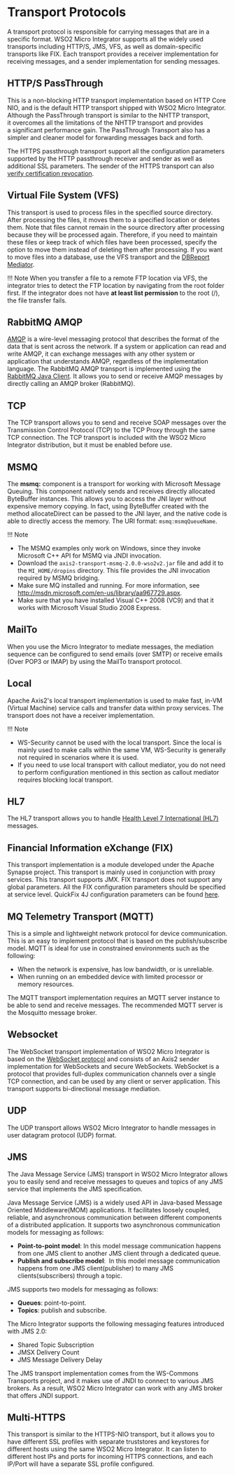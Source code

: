 # Transport Protocols

A transport protocol is responsible for carrying messages that are in a specific format. WSO2 Micro Integrator supports all the widely used transports including HTTP/S, JMS, VFS, as well as domain-specific transports like FIX. Each transport provides a receiver implementation for receiving messages, and a sender implementation for sending messages.

## HTTP/S PassThrough

This is a non-blocking HTTP transport implementation based on HTTP Core NIO, and is the default HTTP transport shipped with WSO2 Micro Integrator. Although the PassThrough transport is similar to the NHTTP transport, it overcomes all the limitations of the NHTTP transport and provides a significant performance gain. The PassThrough Transport also has a simpler and cleaner model for forwarding messages back and forth.

The HTTPS passthrough transport support all the configuration parameters supported by the HTTP passthrough receiver and sender as well as additional SSL parameters. The sender of the HTTPS transport can also [verify certification revocation](../setup/transport_configurations/certificate-revocation.md).

<!--
## HTTP/S NIO

This is a module of the Apache Synapse project. The transport implementation is based on Apache HTTP Core - NIO and uses a configurable pool of non-blocking worker threads to grab incoming HTTP messages off the wire.

The HTTPS-NIO transport support all the configuration parameters supported by the HTTP-NIO receiver and sender including additional SSL parameters. The sender of the HTTPS-NIO transport can also [verify certification revocation](../setup/transport_configurations/certificate-revocation.md).
-->

## Virtual File System (VFS) 

This transport is used to process files in the specified source directory. After processing the files, it moves them to a specified location or deletes them. Note that files cannot remain in the source directory after processing because they will be processed again. Therefore, if you need to maintain these files or keep track of which files have been processed, specify the option to move them instead of deleting them after processing. If you want to move files into a database, use the VFS transport and the [DBReport Mediator](../references/mediators/dB-Report-Mediator.md).

!!! Note
	When you transfer a file to a remote FTP location via VFS, the integrator tries to detect the FTP location by navigating from the root folder first. If the integrator does not have <b>at least list permission</b> to the root (/), the file transfer fails.

## RabbitMQ AMQP

<a href="http://en.wikipedia.org/wiki/Advanced_Message_Queuing_Protocol">AMQP</a> is a wire-level messaging protocol that describes the format of the data that is sent across the network. If a system or application can read and write AMQP, it can exchange messages with any other system or application that understands AMQP, regardless of the implementation language. The RabbitMQ AMQP transport is implemented using the <a href="http://www.rabbitmq.com/java-client.html">RabbitMQ Java Client</a>. It allows you to send or receive AMQP messages by directly calling an AMQP broker (RabbitMQ).

## TCP

The TCP transport allows you to send and receive SOAP messages over the Transmission Control Protocol (TCP) to the TCP Proxy through the same TCP connection. The TCP transport is included with the WSO2 Micro Integrator distribution, but it must be enabled before use.

## MSMQ

The <b>msmq:</b> component is a transport for working with Microsoft Message Queuing. This component natively sends and receives directly allocated ByteBuffer instances. This allows you to access the JNI layer without expensive memory copying. In fact, using ByteBuffer created with the method allocateDirect can be passed to the JNI layer, and the native code is able to directly access the memory. The URI format: <code>msmq:msmqQueueName</code>.

!!! Note
	<ul>
		<li>The MSMQ examples only work on Windows, since they invoke Microsoft C++ API for MSMQ via JNDI invocation.</li>
		<li>Download the `axis2-transport-msmq-2.0.0-wso2v2.jar` file and add it to the `MI_HOME/dropins` directory. This file provides the JNI invocation required by MSMQ bridging.</li>
		<li>Make sure MQ installed and running. For more information, see <http://msdn.microsoft.com/en-us/library/aa967729.aspx>.
		</li>
		<li>Make sure that you have installed Visual C++ 2008 (VC9) and that it works with Microsoft Visual Studio 2008 Express.
		</li>
	</ul>

## MailTo 

When you use the Micro Integrator to mediate messages, the mediation sequence can be configured to send emails (over SMTP) or receive emails (Over POP3 or IMAP) by using the MailTo transport protocol.

## Local

Apache Axis2's local transport implementation is used to make fast, in-VM (Virtual Machine) service calls and transfer data within proxy services. The transport does not have a receiver implementation.

!!! Note
	<ul>
		<li>WS-Security cannot be used with the local transport. Since the local is mainly used to make calls within the same VM, WS-Security is generally not required in scenarios where it is used.</li>
		<li>If you need to use local transport with callout mediator, you do not need to perform configuration mentioned in this section as callout mediator requires blocking local transport.</li>
	</ul>

## HL7

The HL7 transport allows you to handle <a href="http://www.hl7.org/about/index.cfm?ref=common">Health Level 7 International (HL7)</a> messages.

## Financial Information eXchange (FIX)

This transport implementation is a module developed under the Apache Synapse project. This transport is mainly used in conjunction with proxy services. This transport supports JMX. FIX transport does not support any global parameters. All the FIX configuration parameters should be specified at service level. QuickFix 4J configuration parameters can be found <a href="http://www.quickfixengine.org/quickfix/doc/html/configuration.html">here</a>.

## MQ Telemetry Transport (MQTT)

This is a simple and lightweight network protocol for device communication. This is an easy to implement protocol that is based on the publish/subscribe model. MQTT is ideal for use in constrained environments such as the following:

<ul>
	<li>When the network is expensive, has low bandwidth, or is unreliable.</li>
	<li>When running on an embedded device with limited processor or memory resources.</li>
</ul>

The MQTT transport implementation requires an MQTT server instance to be able to send and receive messages. The recommended MQTT server is the Mosquitto message broker.

## Websocket

The WebSocket transport implementation of WSO2 Micro Integrator is based on the <a href="http://tools.ietf.org/html/rfc6455">WebSocket protocol</a> and consists of an Axis2 sender implementation for WebSockets and secure WebSockets. WebSocket is a protocol that provides full-duplex communication channels over a single TCP connection, and can be used by any client or server application. This transport supports bi-directional message mediation.

## UDP

The UDP transport allows WSO2 Micro Integrator to handle messages in user datagram protocol (UDP) format.

## JMS

The Java Message Service (JMS) transport in WSO2 Micro Integrator allows you to easily send and receive messages to queues and topics of any JMS service that implements the JMS specification.

Java Message Service (JMS) is a widely used API in Java-based Message Oriented Middleware(MOM) applications. It facilitates loosely coupled, reliable, and asynchronous communication between different components of a distributed application. It supports two asynchronous communication models for messaging as follows:
<ul>
	<li><b>Point-to-point model</b>: In this model message communication happens from one JMS client to another JMS client through a dedicated queue.</li>
	<li><b>Publish and subscribe model</b>:  In this model message communication happens from one JMS client(publisher) to many JMS clients(subscribers) through a topic.</li>
</ul> 
JMS supports two models for messaging as follows:
<ul>
	<li><b>Queues</b>: point-to-point.</li>
	<li><b>Topics</b>: publish and subscribe.</li>
</ul> 
The Micro Integrator supports the following messaging features introduced with JMS 2.0:
<ul>
	<li>Shared Topic Subscription</li>
	<li>JMSX Delivery Count</li>
	<li>JMS Message Delivery Delay</li>
</ul>
The JMS transport implementation comes from the WS-Commons Transports project, and it makes use of JNDI to connect to various JMS brokers. As a result, WSO2 Micro Integrator can work with any JMS broker that offers JNDI support.

## Multi-HTTPS

This transport is similar to the HTTPS-NIO transport, but it allows you to have different SSL profiles with separate truststores and keystores for different hosts using the same WSO2 Micro Integrator. It can listen to different host IPs and ports for incoming HTTPS connections, and each IP/Port will have a separate SSL profile configured.

<!--

<table>
	<tr>
		<th>Transport</th>
		<th>Description</th>
	</tr>
	<tr>
		<td>HTTP/S PassThrough</td>
		<td>
			This is a non-blocking HTTP transport implementation based on HTTP Core NIO, and is the default HTTP transport shipped with WSO2 Micro Integrator. Although the PassThrough transport is somewhat similar to the NHTTP transport, it overcomes all the limitations of the NHTTP transport and provides a significant performance gain. The PassThrough Transport also has a simpler and cleaner model for forwarding messages back and forth.
		</td>
	</tr>
	<tr>
		<td>HTTP/S NIO</td>
		<td>
			This is a module of the Apache Synapse project. The transport implementation is based on Apache HTTP Core - NIO and uses a configurable pool of non-blocking worker threads to grab incoming HTTP messages off the wire.
		</td>
	</tr>
	<tr>
		<td>HTTPS-NIO</td>
		<td>
			HTTPS-NIO transport This is also a module that comes from the Apache Synapse code base. This transport simply extend the <b>HTTP-NIO</b> implementation by adding SSL support. Therefore, they support all the configuration parameters supported by the HTTP-NIO receiver and sender including additional SSL parameters. The sender can also <b>verify certification revocation</b>.
		</td>
	</tr>
	<tr>
		<td>
			The Virtual File System (VFS) 
		</td>
		<td>
			This transport is used to process files in the specified source directory. After processing the files, it moves them to a specified location or deletes them. Note that files cannot remain in the source directory after processing or they will be processed again, so if you need to maintain these files or keep track of which files have been processed, specify the option to move them instead of deleting them after processing. If you want to move files into a database, use the VFS transport and the <b>DBReport Mediator</b>.</br></br>
			<b>Note</b>: When you transfer a file to a remote FTP location via VFS, the integrator tries to detect the FTP location by navigating from the root folder first. If the integrator does not have <b>at least list permission</b> to the root (/), the file transfer fails.
		</td>
	</tr>
	<tr>
		<td>RabbitMQ AMQP</td>
		<td>
			<a href="http://en.wikipedia.org/wiki/Advanced_Message_Queuing_Protocol">AMQP</a> is a wire-level messaging protocol that describes the format of the data that is sent across the network. If a system or application can read and write AMQP, it can exchange messages with any other system or application that understands AMQP, regardless of the implementation language. The RabbitMQ AMQP transport is implemented using the <a href="http://www.rabbitmq.com/java-client.html">RabbitMQ Java Client</a>. It allows you to send or receive AMQP messages by directly calling an AMQP broker (RabbitMQ).
		</td>
	</tr>
	<tr>
		<td>TCP</td>
		<td>
			The TCP transport allows you to send and receive SOAP messages over the Transmission Control Protocol (TCP) to the TCP Proxy through the same TCP connection. The TCP transport is included with the WSO2 Micro Integrator distribution, but it must be enabled before use.
		</td>
	</tr>
	<tr>
		<td>MSMQ</td>
		<td>
			The <b>msmq:</b> component is a transport for working with Microsoft Message Queuing . This component natively sends and receives direct allocated ByteBuffer instances. This allows you to access the JNI layer without expensive memory copying. In fact, using ByteBuffer created with the method allocateDirect can be passed to the JNI layer, and the native code is able to directly access the memory. The URI format: <code>msmq:msmqQueueName</code>.</br>
			<b>Note</b>:
			<ul>
				<li>The MSMQ examples only work on Windows, since they invoke Microsoft C++ API for MSMQ via JNDI invocation.</li>
				<li>Download the `axis2-transport-msmq-2.0.0-wso2v2.jar` file and add it to the `MI_HOME/dropins` directory. This file provides the JNI invocation required by MSMQ bridging.</li>
				<li>Make sure MQ installed and running. For more information, see <http://msdn.microsoft.com/en-us/library/aa967729.aspx>.
				</li>
				<li>Make sure that you have installed Visual C++ 2008 (VC9) and that it works with Microsoft Visual Studio 2008 Express.
				</li>
			</ul>
		</td>
	</tr>
	<tr>
		<td>MailTo</td>
		<td>
			When you use the Micro Integrator to mediate messages, the mediation sequence can be configured to send emails (over SMTP) or receive emails (Over POP3 or IMAP) by using the MailTo transport protocol.
		</td>
	</tr>
	<tr>
		<td>Local</td>
		<td>
			Apache Axis2's local transport implementation is used to make fast, in-VM (Virtual Machine) service calls and transfer data within proxy services. The transport does not have a receiver implementation.</br>
			<b>Note</b>:
			<ul>
				<li>WS-Security cannot be used with the local transport. Since the local is mainly used to make calls within the same VM, WS-Security is generally not required in scenarios where it is used.</li>
				<li>If you need to use local transport with callout mediator, you do not need to perform configuration mentioned in this section as callout mediator requires blocking local transport.</li>
			</ul>
		</td>
	</tr>
	<tr>
		<td>HL7</td>
		<td>
			The HL7 transport allows you to handle <a href="http://www.hl7.org/about/index.cfm?ref=common">Health Level 7 International (HL7)</a> messages.
		</td>
	</tr>
	<tr>
		<td>Financial Information eXchang (FIX)</td>
		<td>
			This transport implementation is a module developed under the Apache Synapse project. This transport is mainly used in conjunction with proxy services. This transport supports JMX. FIX transport does not support any global parameters. All the FIX configuration parameters should be specified at service level. QuickFix 4J configuration parameters can be found <a href="http://www.quickfixengine.org/quickfix/doc/html/configuration.html">here</a>.
		</td>
	</tr>
	<tr>
		<td>MQ Telemetry Transport (MQTT)</td>
		<td>
			This is a simple and lightweight network protocol for device communication. This is an easy to implement protocol that is based on the publish/subscribe model. MQTT is ideal for use in constrained environments such as the following:
			<ul>
   				<li>When the network is expensive, has low bandwidth, or is unreliable.</li>
   				<li>When running on an embedded device with limited processor or memory resources.</li>
			</ul>
			The MQTT transport implementation requires an MQTT server instance to be able to send and receive messages. The recommended MQTT server is the Mosquitto message broker.
		</td>
	</tr>
	<tr>
		<td>Websocket</td>
		<td>
			The WebSocket transport implementation of WSO2 Micro Integrator is based on the <a href="http://tools.ietf.org/html/rfc6455">WebSocket protocol</a> and consists of an Axis2 sender implementation for WebSockets and secure WebSockets. WebSocket is a protocol that provides full-duplex communication channels over a single TCP connection, and can be used by any client or server application. This transport supports bi-directional message mediation.
		</td>
	</tr>
	<tr>
		<td>UDP</td>
		<td>
			The UDP transport allows WSO2 Micro Integrator to handle messages in user datagram protocol (UDP) format.
		</td>
	</tr>
	<tr>
		<td>JMS</td>
		<td>
			The Java Message Service (JMS) transport in WSO2 Micro Integrator allows you to easily send and receive messages to queues and topics of any JMS service that implements the JMS specification.</br></br>
			Java Message Service (JMS) is a widely used API in Java-based Message Oriented Middleware(MOM) applications. It facilitates loosely coupled, reliable, and asynchronous communication between different components of a distributed application. It supports two asynchronous communication models for messaging as follows:
			<ul>
  				<li>Point-to-point model - In this model message communication happens from one JMS client to another JMS client through a dedicated queue.</li>
  				<li>Publish and subscribe model -  In this model message communication happens from one JMS client(publisher) to many JMS clients(subscribers) through a topic.</li>
			</ul> 
			JMS supports two models for messaging as follows:
			<ul>
  				<li>Queues : point-to-point.</li>
  				<li>Topics : publish and subscribe.</li>
			</ul> 
			The Micro Integrator supports the following messaging features introduced with JMS 2.0:
			<ul>
  				<li>Shared Topic Subscription</li>
  				<li>JMSX Delivery Count</li>
  				<li>JMS Message Delivery Delay</li>
			</ul>
			The JMS transport implementation comes from the WS-Commons Transports project, and it makes use of JNDI to connect to various JMS brokers. As a result, WSO2 Micro Integrator can work with any JMS broker that offers JNDI support.
		</td>
	</tr>
	<tr>
		<td>Multi-HTTPS</td>
		<td>
			This transport is similar to the HTTPS-NIO transport, but it allows you to have different SSL profiles with separate truststores and keystores for different hosts using the same WSO2 Micro Integrator. It can listen to different host IPs and ports for incoming HTTPS connections, and each IP/Port will have a separate SSL profile configured.
		</td>
	</tr>
</table>
-->